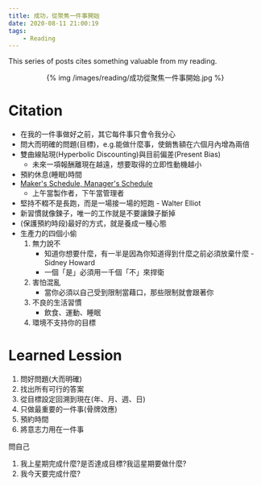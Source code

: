 ```yaml
---
title: 成功，從聚焦一件事開始
date: 2020-08-11 21:00:19
tags:
    - Reading
---
```


This series of posts cites something valuable from my reading. <!-- more -->

<center>
{% img /images/reading/成功從聚焦一件事開始.jpg %}
</center>

# Citation

- 在我的一件事做好之前，其它每件事只會令我分心
- 問大而明確的問題(目標)，e.g.能做什麼事，使銷售額在六個月內增為兩倍
- 雙曲線貼現(Hyperbolic Discounting)與目前偏差(Present Bias)
    - 未來一項報酬離現在越遠，想要取得的立即性動機越小
- 預約休息(睡眠)時間
- [Maker's Schedule, Manager's Schedule](http://www.paulgraham.com/makersschedule.html)
    - 上午當製作者，下午當管理者
- 堅持不輟不是長跑，而是一場接一場的短跑 - Walter Elliot
- 新習慣就像鍊子，唯一的工作就是不要讓鍊子斷掉
- (保護預約時段)最好的方式，就是養成一種心態
- 生產力的四個小偷
    1. 無力說不
        - 知道你想要什麼，有一半是因為你知道得到什麼之前必須放棄什麼 - Sidney Howard
        - 一個「是」必須用一千個「不」來捍衛
    2. 害怕混亂
        - 當你必須以自己受到限制當藉口，那些限制就會跟著你
    3. 不良的生活習慣
        - 飲食、運動、睡眠
    4. 環境不支持你的目標

# Learned Lession

1. 問好問題(大而明確)
2. 找出所有可行的答案
3. 從目標設定回溯到現在(年、月、週、日)
4. 只做最重要的一件事(骨牌效應)
5. 預約時間
6. 將意志力用在一件事

問自己
1. 我上星期完成什麼?是否達成目標?我這星期要做什麼?
2. 我今天要完成什麼?
